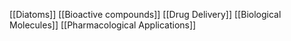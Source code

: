 [[Diatoms]]
[[Bioactive compounds]]
[[Drug Delivery]]
[[Biological Molecules]]
[[Pharmacological Applications]]
